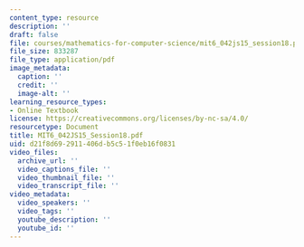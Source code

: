 ```yaml
---
content_type: resource
description: ''
draft: false
file: courses/mathematics-for-computer-science/mit6_042js15_session18.pdf
file_size: 833287
file_type: application/pdf
image_metadata:
  caption: ''
  credit: ''
  image-alt: ''
learning_resource_types:
- Online Textbook
license: https://creativecommons.org/licenses/by-nc-sa/4.0/
resourcetype: Document
title: MIT6_042JS15_Session18.pdf
uid: d21f8d69-2911-406d-b5c5-1f0eb16f0831
video_files:
  archive_url: ''
  video_captions_file: ''
  video_thumbnail_file: ''
  video_transcript_file: ''
video_metadata:
  video_speakers: ''
  video_tags: ''
  youtube_description: ''
  youtube_id: ''
---
```

